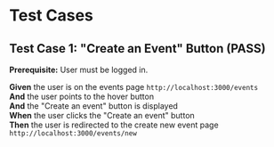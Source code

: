 # Test Cases

## Test Case 1: "Create an Event" Button (PASS)

**Prerequisite:** User must be logged in.  

**Given** the user is on the events page `http://localhost:3000/events`  
**And** the user points to the hover button  
**And** the "Create an event" button is displayed  
**When** the user clicks the "Create an event" button  
**Then** the user is redirected to the create new event page `http://localhost:3000/events/new`  
